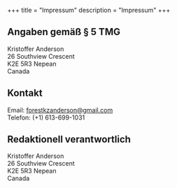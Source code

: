 +++
title = "Impressum"
description = "Impressum"
+++

## Angaben gemäß § 5 TMG

Kristoffer Anderson <br>
26 Southview Crescent <br>
K2E 5R3 Nepean <br>
Canada

## Kontakt

Email: forestkzanderson@gmail.com <br>
Telefon: (+1) 613-699-1031

## Redaktionell verantwortlich

Kristoffer Anderson <br>
26 Southview Crescent <br>
K2E 5R3 Nepean <br>
Canada
